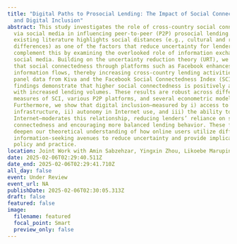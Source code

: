 ```yaml
---
title: "Digital Paths to Prosocial Lending: The Impact of Social Connectedness
  and Digital Inclusion"
abstract: This study investigates the role of cross-country social connectedness
  via social media in influencing peer-to-peer (P2P) prosocial lending. While
  existing literature highlights social distances (e.g., cultural and religious
  differences) as one of the factors that reduce uncertainty for lenders, we
  complement this by examining the overlooked role of information exchange on
  social media. Building on the uncertainty reduction theory (URT), we argue
  that social connectedness through platforms such as Facebook enhances
  information flows, thereby increasing cross-country lending activities. Using
  panel data from Kiva and the Facebook Social Connectedness Index (SCI), our
  findings demonstrate that higher social connectedness is positively associated
  with increased lending volumes. These results are robust across different
  measures of SCI, various P2P platforms, and several econometric models.
  Furthermore, we show that digital inclusion—measured by i) access to Internet
  infrastructure, ii) autonomy in Internet use, and iii) the ability to use the
  Internet—moderates this relationship, reducing lenders’ reliance on social
  connectedness and encouraging more balanced lending behavior. These findings
  deepen our theoretical understanding of how online users utilize different
  information-seeking avenues to reduce uncertainty and provide implications for
  policy and practice.
location: Joint Work with Amin Sabzehzar, Yingxin Zhou, Likoebe Maruping
date: 2025-02-06T02:29:40.511Z
date_end: 2025-02-06T02:29:41.710Z
all_day: false
event: Under Review
event_url: NA
publishDate: 2025-02-06T02:30:05.313Z
draft: false
featured: false
image:
  filename: featured
  focal_point: Smart
  preview_only: false
---
```

